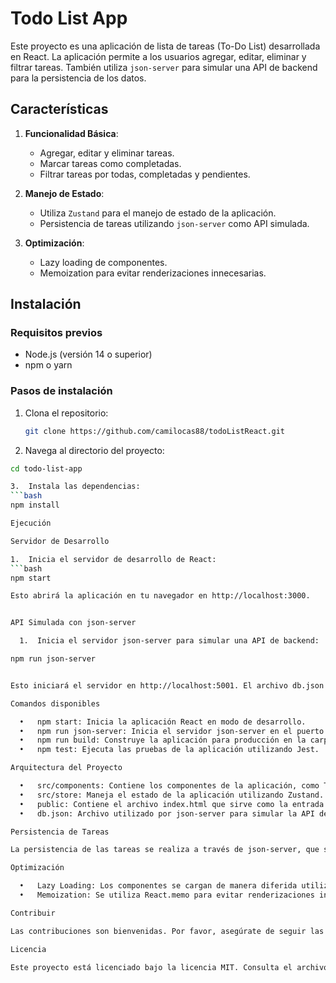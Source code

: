 # Todo List App

Este proyecto es una aplicación de lista de tareas (To-Do List) desarrollada en React. La aplicación permite a los usuarios agregar, editar, eliminar y filtrar tareas. También utiliza `json-server` para simular una API de backend para la persistencia de los datos.

## Características

1. **Funcionalidad Básica**:
   - Agregar, editar y eliminar tareas.
   - Marcar tareas como completadas.
   - Filtrar tareas por todas, completadas y pendientes.

2. **Manejo de Estado**:
   - Utiliza `Zustand` para el manejo de estado de la aplicación.
   - Persistencia de tareas utilizando `json-server` como API simulada.

3. **Optimización**:
   - Lazy loading de componentes.
   - Memoization para evitar renderizaciones innecesarias.

## Instalación

### Requisitos previos

- Node.js (versión 14 o superior)
- npm o yarn

### Pasos de instalación

1. Clona el repositorio:

   ```bash
   git clone https://github.com/camilocas88/todoListReact.git

2.	Navega al directorio del proyecto:
  ```bash
  cd todo-list-app

3.	Instala las dependencias:
  ```bash
  npm install

Ejecución

Servidor de Desarrollo

1.	Inicia el servidor de desarrollo de React:
  ```bash
  npm start

Esto abrirá la aplicación en tu navegador en http://localhost:3000.


API Simulada con json-server

	1.	Inicia el servidor json-server para simular una API de backend:

  npm run json-server


Esto iniciará el servidor en http://localhost:5001. El archivo db.json en la raíz del proyecto se utilizará como la fuente de datos para las tareas.

Comandos disponibles

	•	npm start: Inicia la aplicación React en modo de desarrollo.
	•	npm run json-server: Inicia el servidor json-server en el puerto 5001.
	•	npm run build: Construye la aplicación para producción en la carpeta build.
	•	npm test: Ejecuta las pruebas de la aplicación utilizando Jest.

Arquitectura del Proyecto

	•	src/components: Contiene los componentes de la aplicación, como TodoItem, TodoList, EditTodoModal, entre otros.
	•	src/store: Maneja el estado de la aplicación utilizando Zustand.
	•	public: Contiene el archivo index.html que sirve como la entrada de la aplicación.
	•	db.json: Archivo utilizado por json-server para simular la API de backend.

Persistencia de Tareas

La persistencia de las tareas se realiza a través de json-server, que simula una API RESTful. Las operaciones CRUD se realizan en este servidor para agregar, editar y eliminar tareas.

Optimización

	•	Lazy Loading: Los componentes se cargan de manera diferida utilizando React.lazy y Suspense.
	•	Memoization: Se utiliza React.memo para evitar renderizaciones innecesarias en los componentes que no han cambiado sus props.

Contribuir

Las contribuciones son bienvenidas. Por favor, asegúrate de seguir las mejores prácticas de desarrollo y abrir un pull request con tus cambios.

Licencia

Este proyecto está licenciado bajo la licencia MIT. Consulta el archivo LICENSE para más detalles.

